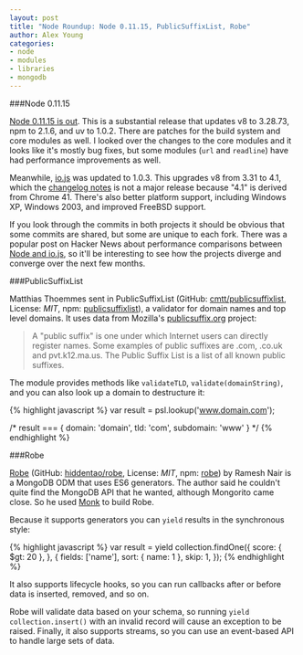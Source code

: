```yaml
---
layout: post
title: "Node Roundup: Node 0.11.15, PublicSuffixList, Robe"
author: Alex Young
categories:
- node
- modules
- libraries
- mongodb
---
```


###Node 0.11.15

[Node 0.11.15 is out](http://blog.nodejs.org/2015/01/20/node-v0-11-15-unstable/).  This is a substantial release that updates v8 to 3.28.73, npm to 2.1.6, and uv to 1.0.2.  There are patches for the build system and core modules as well.  I looked over the changes to the core modules and it looks like it's mostly bug fixes, but some modules (`url` and `readline`) have had performance improvements as well.

Meanwhile, [io.js](https://iojs.org/) was updated to 1.0.3.  This upgrades v8 from 3.31 to 4.1, which the [changelog notes](https://github.com/iojs/io.js/blob/v1.x/CHANGELOG.md) is not a major release because "4.1" is derived from Chrome 41.  There's also better platform support, including Windows XP, Windows 2003, and improved FreeBSD support.

If you look through the commits in both projects it should be obvious that some commits are shared, but some are unique to each fork.  There was a popular post on Hacker News about performance comparisons between [Node and io.js](https://news.ycombinator.com/item?id=8911301), so it'll be interesting to see how the projects diverge and converge over the next few months.

###PublicSuffixList

Matthias Thoemmes sent in PublicSuffixList (GitHub: [cmtt/publicsuffixlist](https://github.com/cmtt/publicsuffixlist), License: _MIT_, npm: [publicsuffixlist](https://www.npmjs.com/package/publicsuffixlist)), a validator for domain names and top level domains.  It uses data from Mozilla's [publicsuffix.org](https://publicsuffix.org/) project:

> A "public suffix" is one under which Internet users can directly register names. Some examples of public suffixes are .com, .co.uk and pvt.k12.ma.us. The Public Suffix List is a list of all known public suffixes.

The module provides methods like `validateTLD`, `validate(domainString)`, and you can also look up a domain to destructure it:

{% highlight javascript %}
var result = psl.lookup('www.domain.com');

/*
result === {
  domain: 'domain',
  tld: 'com',
  subdomain: 'www'
} */
{% endhighlight %}

###Robe

[Robe](http://hiddentao.github.io/robe/) (GitHub: [hiddentao/robe](https://github.com/hiddentao/robe/), License: _MIT_, npm: [robe](https://www.npmjs.com/package/robe)) by Ramesh Nair is a MongoDB ODM that uses ES6 generators.  The author said he couldn't quite find the MongoDB API that he wanted, although Mongorito came close.  So he used [Monk](https://github.com/Automattic/monk) to build Robe.

Because it supports generators you can `yield` results in the synchronous style:

{% highlight javascript %}
var result = yield collection.findOne({
  score: {
    $gt: 20
  },
}, {
  fields: ['name'],
  sort: { name: 1 },
  skip: 1,
});
{% endhighlight %}

It also supports lifecycle hooks, so you can run callbacks after or before data is inserted, removed, and so on.

Robe will validate data based on your schema, so running `yield collection.insert()` with an invalid record will cause an exception to be raised.  Finally, it also supports streams, so you can use an event-based API to handle large sets of data.
